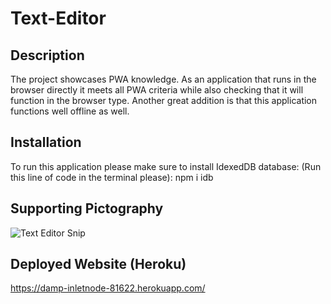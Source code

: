# Text-Editor

## Description

The project showcases PWA knowledge. As an application that runs in the browser directly it meets all PWA criteria while also checking that it will function in the browser type. Another great addition is that this application functions well offline as well.

## Installation

To run this application please make sure to install IdexedDB database: (Run this line of code in the terminal please): npm i idb

## Supporting Pictography
![Text Editor Snip](.client/src/images/textEditor.png)

## Deployed Website (Heroku)

https://damp-inletnode-81622.herokuapp.com/
